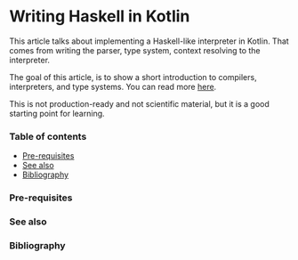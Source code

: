 # Writing Haskell in Kotlin

This article talks about implementing a Haskell-like interpreter in Kotlin. That comes from
writing the parser, type system, context resolving to the interpreter.

The goal of this article, is to show a short introduction to compilers, interpreters, and 
type systems. You can read more [here](#see-also).

This is not production-ready and not scientific material, but it is a good starting point for
learning.

### Table of contents

- [Pre-requisites](#pre-requisites)
- [See also](#see-also)
- [Bibliography](#bibliography)

### Pre-requisites

### See also

### Bibliography
